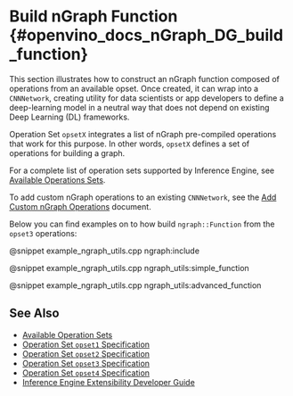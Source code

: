 # Build nGraph Function {#openvino_docs_nGraph_DG_build_function}

This section illustrates how to construct an nGraph function 
composed of operations from an available opset. Once created, 
it can wrap into a `CNNNetwork`, creating utility for data scientists 
or app developers to define a deep-learning model in a neutral way
that does not depend on existing Deep Learning (DL) frameworks.

Operation Set `opsetX` integrates a list of nGraph pre-compiled operations that work
for this purpose. In other words, `opsetX` defines a set of operations for building a graph.

For a complete list of operation sets supported by Inference Engine, see [Available Operations Sets](../ops/opset.md).

To add custom nGraph operations to an existing `CNNNetwork`, see 
the [Add Custom nGraph Operations](../IE_DG/Extensibility_DG/Intro.md) document.

Below you can find examples on to how build `ngraph::Function` from the `opset3` operations:

@snippet example_ngraph_utils.cpp ngraph:include

@snippet example_ngraph_utils.cpp ngraph_utils:simple_function

@snippet example_ngraph_utils.cpp ngraph_utils:advanced_function

## See Also

* [Available Operation Sets](../ops/opset.md)
* [Operation Set `opset1` Specification](../ops/opset1.md)
* [Operation Set `opset2` Specification](../ops/opset2.md)
* [Operation Set `opset3` Specification](../ops/opset3.md)
* [Operation Set `opset4` Specification](../ops/opset4.md)
* [Inference Engine Extensibility Developer Guide](../IE_DG/Extensibility_DG/Intro.md)
